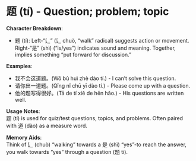 # **题 (tí) - Question; problem; topic**

**Character Breakdown**:  
- 题 (tí): Left-“⻍” (辶 chuò, “walk” radical) suggests action or movement.  
Right-“是” (shì) (“is/yes”) indicates sound and meaning. Together, implies something “put forward for discussion.”

**Examples**:  
- 我不会这道题。(Wǒ bù huì zhè dào tí.) - I can’t solve this question.  
- 请你出一道题。(Qǐng nǐ chū yī dào tí.) - Please come up with a question.  
- 他的题写得很好。(Tā de tí xiě de hěn hǎo.) - His questions are written well.

**Usage Notes**:  
题 (tí) is used for quiz/test questions, topics, and problems. Often paired with 道 (dào) as a measure word.

**Memory Aids**:  
Think of 辶 (chuò) “walking” towards a 是 (shì) “yes”-to reach the answer, you walk towards “yes” through a question (题 tí).